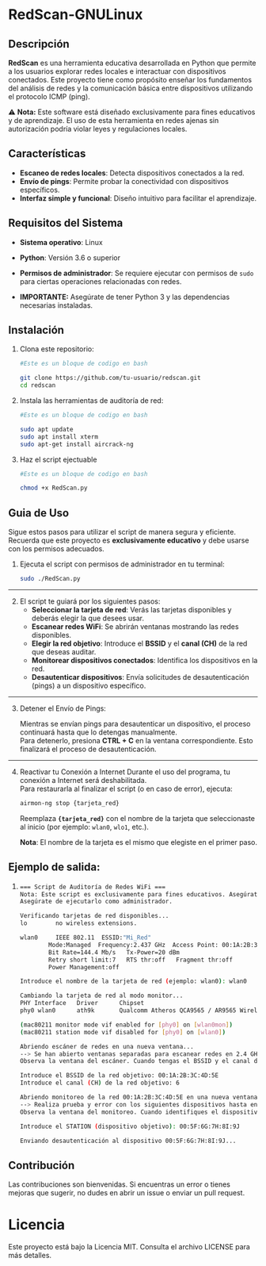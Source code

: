 # RedScan-GNULinux

## Descripción  
**RedScan** es una herramienta educativa desarrollada en Python que permite a los usuarios explorar redes locales e interactuar con dispositivos conectados. Este proyecto tiene como propósito enseñar los fundamentos del análisis de redes y la comunicación básica entre dispositivos utilizando el protocolo ICMP (ping).  

⚠️ **Nota:** Este software está diseñado exclusivamente para fines educativos y de aprendizaje. El uso de esta herramienta en redes ajenas sin autorización podría violar leyes y regulaciones locales.  

## Características  
- **Escaneo de redes locales**: Detecta dispositivos conectados a la red.  
- **Envío de pings**: Permite probar la conectividad con dispositivos específicos.  
- **Interfaz simple y funcional**: Diseño intuitivo para facilitar el aprendizaje.  

## Requisitos del Sistema  
- **Sistema operativo**: Linux  
- **Python**: Versión 3.6 o superior  
- **Permisos de administrador**: Se requiere ejecutar con permisos de `sudo` para ciertas operaciones relacionadas con redes.  

- **IMPORTANTE:** Asegúrate de tener Python 3 y las dependencias necesarias instaladas.
## Instalación  
1. Clona este repositorio:  
    ```bash  
    #Este es un bloque de codigo en bash

    git clone https://github.com/tu-usuario/redscan.git  
    cd redscan  
    ```
2. Instala las herramientas de auditoría de red:
    ```bash
    #Este es un bloque de codigo en bash

    sudo apt update
    sudo apt install xterm
    sudo apt-get install aircrack-ng
    ```
3. Haz el script ejectuable
    ```bash
    #Este es un bloque de codigo en bash

    chmod +x RedScan.py
    ```

## Guia de Uso

Sigue estos pasos para utilizar el script de manera segura y eficiente. Recuerda que este proyecto es **exclusivamente educativo** y debe usarse con los permisos adecuados.


1.  Ejecuta el script con permisos de administrador en tu terminal:  
    ```bash
    sudo ./RedScan.py
    ```
    
---

2.  El script te guiará por los siguientes pasos:
    - **Seleccionar la tarjeta de red**: Verás las tarjetas disponibles y deberás elegir la que desees usar.
    - **Escanear redes WiFi**: Se abrirán ventanas mostrando las redes disponibles.
    - **Elegir la red objetivo**: Introduce el **BSSID** y el **canal (CH)** de la red que deseas auditar.
    - **Monitorear dispositivos conectados**: Identifica los dispositivos en la red.
    - **Desautenticar dispositivos**: Envía solicitudes de desautenticación (pings) a un dispositivo específico.
    
---

3.  Detener el Envío de Pings:

    Mientras se envían pings para desautenticar un dispositivo, el proceso continuará hasta que lo detengas manualmente.  
    Para detenerlo, presiona **CTRL + C** en la ventana correspondiente. Esto finalizará el proceso de desautenticación.

---

4.  Reactivar tu Conexión a Internet
    Durante el uso del programa, tu conexión a Internet será deshabilitada.  
    Para restaurarla al finalizar el script (o en caso de error), ejecuta:  
    ```bash
    airmon-ng stop {tarjeta_red}
    ```
    Reemplaza **`{tarjeta_red}`** con el nombre de la tarjeta que seleccionaste al inicio (por ejemplo: `wlan0`, `wlo1`, etc.).

    **Nota**: El nombre de la tarjeta es el mismo que elegiste en el primer paso.


## Ejemplo de salida:
1. 
    ```bash
    === Script de Auditoría de Redes WiFi ===
    Nota: Este script es exclusivamente para fines educativos. Asegúrate de tener los permisos adecuados.
    Asegúrate de ejecutarlo como administrador.

    Verificando tarjetas de red disponibles...
    lo        no wireless extensions.

    wlan0     IEEE 802.11  ESSID:"Mi_Red"
            Mode:Managed  Frequency:2.437 GHz  Access Point: 00:1A:2B:3C:4D:5E   
            Bit Rate=144.4 Mb/s   Tx-Power=20 dBm   
            Retry short limit:7   RTS thr:off   Fragment thr:off
            Power Management:off

    Introduce el nombre de la tarjeta de red (ejemplo: wlan0): wlan0

    Cambiando la tarjeta de red al modo monitor...
    PHY Interface   Driver      Chipset
    phy0 wlan0      ath9k       Qualcomm Atheros QCA9565 / AR9565 Wireless Network Adapter

    (mac80211 monitor mode vif enabled for [phy0] on [wlan0mon])
    (mac80211 station mode vif disabled for [phy0] on [wlan0])

    Abriendo escáner de redes en una nueva ventana...
    --> Se han abierto ventanas separadas para escanear redes en 2.4 GHz y 5 GHz.
    Observa la ventana del escáner. Cuando tengas el BSSID y el canal de la red (CH) objetivo, vuelve aquí y presiona Enter para continuar.

    Introduce el BSSID de la red objetivo: 00:1A:2B:3C:4D:5E
    Introduce el canal (CH) de la red objetivo: 6

    Abriendo monitoreo de la red 00:1A:2B:3C:4D:5E en una nueva ventana...
    --> Realiza prueba y error con los siguientes dispositivos hasta encontrar el deseado.
    Observa la ventana del monitoreo. Cuando identifiques el dispositivo objetivo anota el STATION, vuelve aquí y presiona Enter para continuar.

    Introduce el STATION (dispositivo objetivo): 00:5F:6G:7H:8I:9J

    Enviando desautenticación al dispositivo 00:5F:6G:7H:8I:9J...
    ```

## Contribución

Las contribuciones son bienvenidas. Si encuentras un error o tienes mejoras que sugerir, no dudes en abrir un issue o enviar un pull request.

# Licencia
Este proyecto está bajo la Licencia MIT. Consulta el archivo LICENSE para más detalles.

